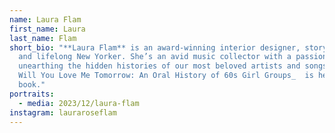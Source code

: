 ```yaml
---
name: Laura Flam
first_name: Laura
last_name: Flam
short_bio: "**Laura Flam** is an award-winning interior designer, storyteller,
  and lifelong New Yorker. She’s an avid music collector with a passion for
  unearthing the hidden histories of our most beloved artists and songs. _But
  Will You Love Me Tomorrow: An Oral History of 60s Girl Groups_  is her debut
  book."
portraits:
  - media: 2023/12/laura-flam
instagram: lauraroseflam
---
```

